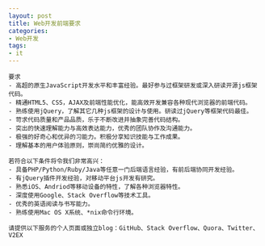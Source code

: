 ```yaml
---
layout: post
title: Web开发前端要求
categories:
- Web开发
tags:
- it
---
```


    要求  
    - 高超的原生JavaScript开发水平和丰富经验。最好参与过框架研发或深入研读开源js框架代码。 
    - 精通HTML5、CSS，AJAX及前端性能优化，能高效开发兼容各种现代浏览器的前端代码。 
    - 熟练使用jQuery，了解其它几种js框架的设计与使用。研读过jQuery等框架代码最佳。 
    - 苛求代码质量和产品品质，乐于不断改进并抽象完善代码结构。 
    - 突出的快速理解能力与高效表达能力，优秀的团队协作及沟通能力。 
    - 极强的好奇心和优异的习能力。积极分享知识技能与工作成果。 
    - 理解基本的用户体验原则，崇尚简约优雅的设计。 

    若符合以下条件将令我们非常高兴： 
    - 具备PHP/Python/Ruby/Java等任意一门后端语言经验，有前后端协同开发经验。 
    - 有jQuery插件开发经验，对移动平台js开发有研究。 
    - 熟悉iOS、Andriod等移动设备的特性，了解各种浏览器特性。 
    - 深度使用Google、Stack Overflow等技术工具。 
    - 优秀的英语阅读与书写能力。 
    - 熟练使用Mac OS X系统、*nix命令行环境。 

    请提供以下服务的个人页面或独立blog：GitHub、Stack Overflow、Quora、Twitter、V2EX
